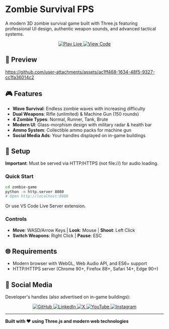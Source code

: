 # Zombie Survival FPS

A modern 3D zombie survival game built with Three.js featuring professional UI design, authentic weapon sounds, and advanced tactical systems.

<p align="center">
  <a href="https://apoorvdarshan.github.io/zombie-game">
    <img src="https://img.shields.io/badge/🎮_Play_Live-4CAF50?style=for-the-badge&logoColor=white" alt="Play Live"/>
  </a>
  <a href="https://github.com/apoorvdarshan/zombie-game">
    <img src="https://img.shields.io/badge/📂_View_Code-181717?style=for-the-badge&logo=github&logoColor=white" alt="View Code"/>
  </a>
</p>

## 📸 Preview

https://github.com/user-attachments/assets/ac1ff468-1634-48f5-9327-cc1fa36014c2

## 🎮 Features

- **Wave Survival**: Endless zombie waves with increasing difficulty
- **Dual Weapons**: Rifle (unlimited) & Machine Gun (150 rounds)
- **4 Zombie Types**: Normal, Runner, Tank, Brute
- **Modern UI**: Glass-morphism design with military radar & health bar
- **Ammo System**: Collectible ammo packs for machine gun
- **Social Media Ads**: Your handles displayed on in-game buildings

## 🚀 Setup

**Important**: Must be served via HTTP/HTTPS (not file://) for audio loading.

### Quick Start

```bash
cd zombie-game
python -m http.server 8080
# Open http://localhost:8080
```

Or use VS Code Live Server extension.

### Controls

- **Move**: WASD/Arrow Keys | **Look**: Mouse | **Shoot**: Left Click
- **Switch Weapons**: Right Click | **Pause**: ESC

## 🌐 Requirements

- Modern browser with WebGL, Web Audio API, and ES6+ support
- HTTP/HTTPS server (Chrome 90+, Firefox 88+, Safari 14+, Edge 90+)

## 📧 Social Media

Developer's handles (also advertised on in-game buildings):

<p align="center">
  <a href="https://github.com/apoorvdarshan">
    <img src="https://img.shields.io/badge/GitHub-100000?style=for-the-badge&logo=github&logoColor=white" alt="GitHub"/>
  </a>
  <a href="https://linkedin.com/in/apoorvdarshan">
    <img src="https://img.shields.io/badge/LinkedIn-0077B5?style=for-the-badge&logo=linkedin&logoColor=white" alt="LinkedIn"/>
  </a>
  <a href="https://twitter.com/apoorvdarshan">
    <img src="https://img.shields.io/badge/-000000?style=for-the-badge&logo=x&logoColor=white" alt="X"/>
  </a>
  <a href="https://youtube.com/@apoorvdarshan">
    <img src="https://img.shields.io/badge/YouTube-FF0000?style=for-the-badge&logo=youtube&logoColor=white" alt="YouTube"/>
  </a>
  <a href="https://instagram.com/404apoorv">
    <img src="https://img.shields.io/badge/Instagram-E4405F?style=for-the-badge&logo=instagram&logoColor=white" alt="Instagram"/>
  </a>
</p>

---

**Built with ❤️ using Three.js and modern web technologies**
